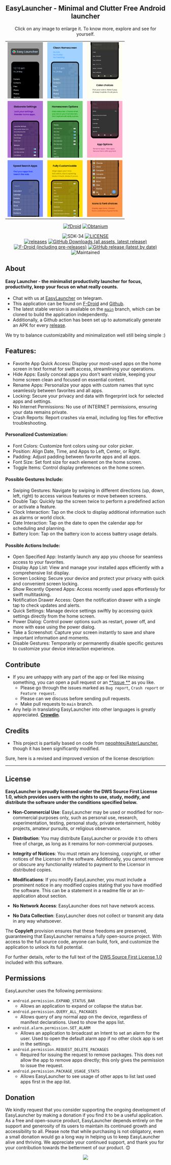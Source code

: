 <div align='center'>
	<h2>EasyLauncher - Minimal and Clutter Free Android launcher</h2>
    <table align='center'>
        Click on any image to enlarge it. To know more, explore and see for yourself.
        <tr>
            <td><img src='fastlane/metadata/android/en-US/images/phoneScreenshots/0.png' width='111' alt=""></td>
            <td><img src='fastlane/metadata/android/en-US/images/phoneScreenshots/1.png' width='111' alt=""></td>
            <td><img src='fastlane/metadata/android/en-US/images/phoneScreenshots/2.png' width='111' alt=""></td>
        </tr>
	    <tr>
            <td><img src='fastlane/metadata/android/en-US/images/phoneScreenshots/3.png' width='111' alt=""></td>
            <td><img src='fastlane/metadata/android/en-US/images/phoneScreenshots/4.png' width='111' alt=""></td>
            <td><img src='fastlane/metadata/android/en-US/images/phoneScreenshots/5.png' width='111' alt=""></td>
        </tr>
        <tr>
            <td><img src='fastlane/metadata/android/en-US/images/phoneScreenshots/6.png' width='111' alt=""></td>
            <td><img src='fastlane/metadata/android/en-US/images/phoneScreenshots/7.png' width='111' alt=""></td>
            <td><img src='fastlane/metadata/android/en-US/images/phoneScreenshots/8.png' width='111' alt=""></td>
	    </tr>
    </table>
    <p>
        <a href='https://f-droid.org/packages/app.easy.launcher'><img src='https://github.com/DroidWorksStudio/mLauncher/assets/9284733/a1e7c86f-1c76-46c0-9193-8fde9c9f531c' width="150" alt="fDroid"></a>
        <a href='http://apps.obtainium.imranr.dev/redirect.html?r=obtainium://add/https://github.com/DroidWorksStudio/EasyLauncher'><img src='https://github.com/DroidWorksStudio/mLauncher/assets/9284733/071cccfa-207b-45fb-8be4-7e668eeec4e5' width="150" alt="Obtanium"></a>
    </p>
</div>

<div align='center'>
    <p>
        <img src='https://img.shields.io/badge/Android-SDK_34-BD93F9?style=flat-square&logo=android&logoColor=white' alt="SDK-34">
        <a href='https://github.com/DroidWorksStudio/EasyLauncher/blob/main/LICENSE'><img src='https://img.shields.io/badge/DWS_Source_First_License_1.0-BD93F9?style=flat-square' alt="LICENSE"></a>
        <br>
        <a href='https://github.com/DroidWorksStudio/EasyLauncher/releases/latest'><img src='https://img.shields.io/github/downloads/DroidWorksStudio/EasyLauncher/total?color=50FA7B&style=flat-square' alt="releases"></a>
        <a href='https://github.com/DroidWorksStudio/EasyLauncher/releases/latest'><img src="https://img.shields.io/github/downloads/DroidWorksStudio/EasyLauncher/latest/total?color=50FA7B&style=flat-square" alt="GitHub Downloads (all assets, latest release)"></a>
        <br>
        <a href='https://gitlab.com/fdroid/fdroiddata/-/blob/master/metadata/app.easy.launcher.yml'><img alt="F-Droid (including pre-releases)" src="https://img.shields.io/f-droid/v/app.easy.launcher?color=FFB86C&style=flat-square"></a>
        <a href='https://github.com/DroidWorksStudio/EasyLauncher/releases/latest'><img alt="GitHub release (latest by date)" src="https://img.shields.io/github/v/release/DroidWorksStudio/EasyLauncher?color=FFB86C&style=flat-square"></a>
        <br>
        <img src='https://img.shields.io/badge/Maintained-yes-FF5555?style=flat-square' alt="Maintained">
    </p>

</div>

## About

#### Easy Launcher - the minimalist productivity launcher for focus, productivity, keep your focus on what really counts.

- Chat with us at [EasyLauncher](https://t.me/DroidWorksStudio) on telegram.
- This application can be found on [F-Droid](https://f-droid.org/packages/app.easy.launcher/) and [Github](https://github.com/HeCodes2Much/EasyLauncher/releases/).
- The latest stable version is available on the [`main`](https://github.com/HeCodes2Much/EasyLauncher/tree/main) branch, which can be cloned to build the application independently.
- Additionally, a Github action has been set up to automatically generate an APK for every [release](https://github.com/HeCodes2Much/EasyLauncher/releases).

We try to balance customizability and minimalization well still being simple :)</h3>

## Features:

- Favorite App Quick Access: Display your most-used apps on the home screen in text format for swift access, streamlining your operations.
- Hide Apps: Easily conceal apps you don't want visible, keeping your home screen clean and focused on essential content.
- Rename Apps: Personalize your apps with custom names that sync seamlessly between favorites and all apps.
- Locking: Secure your privacy and data with fingerprint lock for selected apps and settings.
- No Internet Permissions: No use of INTERNET permissions, ensuring your data remains private.
- Crash Reports: Report crashes via email, including log files for effective troubleshooting.

#### Personalized Customization:

- Font Colors: Customize font colors using our color picker.
- Position: Align Date, Time, and Apps to Left, Center, or Right.
- Padding: Adjust padding between favorite apps and all apps.
- Font Size: Set font size for each element on the home screen.
- Toggle Items: Control display preferences on the home screen.

#### Possible Gestures Include:

- Swiping Gestures: Navigate by swiping in different directions (up, down, left, right) to access various features or move between screens.
- Double Tap: Quickly tap the screen twice to perform a predefined action or activate a feature.
- Clock Interaction: Tap on the clock to display additional information such as alarms or world clock.
- Date Interaction: Tap on the date to open the calendar app for scheduling and planning.
- Battery Icon: Tap on the battery icon to access battery usage details.

#### Possible Actions Include:

- Open Specified App: Instantly launch any app you choose for seamless access to your favorites.
- Display App List: View and manage your installed apps efficiently with a comprehensive list display.
- Screen Locking: Secure your device and protect your privacy with quick and convenient screen locking.
- Show Recently Opened Apps: Access recently used apps effortlessly for swift multitasking.
- Notification Drawer Access: Open the notification drawer with a single tap to check updates and alerts.
- Quick Settings: Manage device settings swiftly by accessing quick settings directly from the home screen.
- Power Dialog: Control power options such as restart, power off, and more with ease using the power dialog.
- Take a Screenshot: Capture your screen instantly to save and share important information and moments.
- Disable Gestures: Temporarily or permanently disable specific gestures to customize your device interaction experience.

## Contribute

- If you are unhappy with any part of the app or feel like missing something, you can open a pull request or an [**issue
  **](https://github.com/HeCodes2Much/EasyLauncher/issues/new/choose) as you like.
    - Please go through the issues marked as `Bug report`, `Crash report` or `Feature request`.
    - Please can we discuss before sending pull requests.
    - Make pull requests to `main` branch.
- Any help in translating EasyLauncher into other languages is greatly appreciated. [**Crowdin**](https://crowdin.com/project/easy-launcher).

## Credits

- This project is partially based on code from [neophtex/AsterLauncher](https://github.com/neophtex/AsterLauncher), though it has been significantly modified.


Sure, here is a revised and improved version of the license description:

---

## License

**EasyLauncher is proudly licensed under the DWS Source First License 1.0, which provides users with the rights to use, study, modify, and distribute the software under the conditions specified below.**

- **Non-Commercial Use**: EasyLauncher may be used or modified for non-commercial purposes only, such as personal use, research, experimentation, testing, personal study, private entertainment, hobby projects, amateur pursuits, or religious observance.

- **Distribution**: You may distribute EasyLauncher or provide it to others free of charge, as long as it remains for non-commercial purposes.

- **Integrity of Notices**: You must retain any licensing, copyright, or other notices of the Licensor in the software. Additionally, you cannot remove or obscure any functionality related to payment to the Licensor in distributed copies.

- **Modifications**: If you modify EasyLauncher, you must include a prominent notice in any modified copies stating that you have modified the software. This can be a statement in a readme file or an in-application about section.

- **No Network Access**: EasyLauncher does not have network access.

- **No Data Collection**: EasyLauncher does not collect or transmit any data in any way whatsoever.

The **Copyleft** provision ensures that these freedoms are preserved, guaranteeing that EasyLauncher remains a fully open-source project. With access to the full source code, anyone can build, fork, and customize the application to unlock its full potential.

For further details, refer to the full text of the [DWS Source First License 1.0](LICENSE) included with this software.


## Permissions

EasyLauncher uses the following permissions:

- `android.permission.EXPAND_STATUS_BAR`
    - Allows an application to expand or collapse the status bar.
- `android.permission.QUERY_ALL_PACKAGES`
    - Allows query of any normal app on the device, regardless of manifest declarations. Used to show the apps list.
- `android.alarm.permission.SET_ALARM`
    - Allows an application to broadcast an Intent to set an alarm for the user. Used to open the default alarm app if no other clock app is set in the settings.
- `android.permission.REQUEST_DELETE_PACKAGES`
    - Required for issuing the request to remove packages. This does not allow the app to remove apps directly; this only gives the permission to issue the request.
- `android.permission.PACKAGE_USAGE_STATS`
    - Allows EasyLauncher to see usage of other apps to list last used apps first in the app list.

## Donation

We kindly request that you consider supporting the ongoing development of EasyLauncher by making a donation if you find it to be a useful application. As a free and open-source
product, EasyLauncher depends entirely on the support and generosity of its users to maintain its continued growth and accessibility to all. Please note that while purchasing is
not obligatory, even a small donation would go a long way in helping us to keep EasyLauncher alive and thriving. We appreciate your continued support, and thank you for your
contribution towards the betterment of our product. 😊

<div align='center'>
<a href="https://www.buymeacoffee.com/HeCodes2Much"><img src="https://img.buymeacoffee.com/button-api/?text=Buy me a coffee&emoji=&slug=HeCodes2Much&button_colour=FFDD00&font_colour=000000&font_family=Cookie&outline_colour=000000&coffee_colour=ffffff" /></a>
</div>
